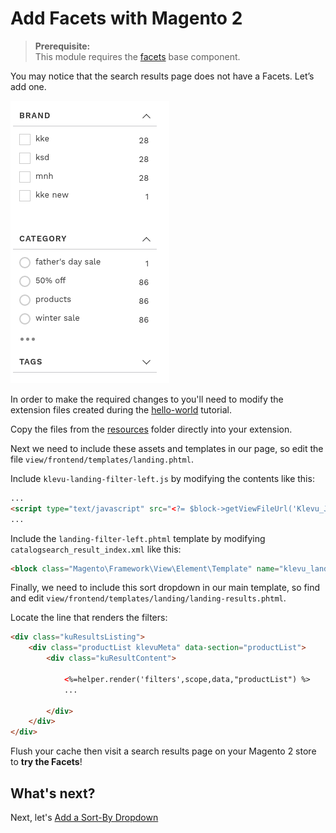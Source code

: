 # Add Facets with Magento 2

> **Prerequisite:**  
> This module requires the [facets](/components/facets) base component.

You may notice that the search results page does not have a Facets. Let’s add one.

![Facets left](/getting-started/2-facets/images/image001.png)

In order to make the required changes to you'll need to modify the extension files created
during the [hello-world](/getting-started/1-hello-world/magento2) tutorial.

Copy the files from the [resources](/getting-started/2-facets/magento2/resources)
folder directly into your extension.

Next we need to include these assets and templates in our page,
so edit the file `view/frontend/templates/landing.phtml`.

Include `klevu-landing-filter-left.js` by modifying the contents like this:

```html
...
<script type="text/javascript" src="<?= $block->getViewFileUrl('Klevu_JSv2::js/landing/klevu-landing-filter-left.js') ?>"></script>
...
```

Include the `landing-filter-left.phtml` template by modifying `catalogsearch_result_index.xml` like this:

```html
<block class="Magento\Framework\View\Element\Template" name="klevu_landing_sort" template="Klevu_JSv2::landing/landing-filter-left.phtml" after="-" />
```

Finally, we need to include this sort dropdown in our main template,
so find and edit `view/frontend/templates/landing/landing-results.phtml`.

Locate the line that renders the filters:

```html
<div class="kuResultsListing">
    <div class="productList klevuMeta" data-section="productList">
        <div class="kuResultContent">
            
            <%=helper.render('filters',scope,data,"productList") %>
            ...

        </div>        
    </div>
</div>
```

Flush your cache then visit a search results page on your Magento 2 store to **try the Facets**!

## What's next?

Next, let's [Add a Sort-By Dropdown](/getting-started/3-sort/magento2)